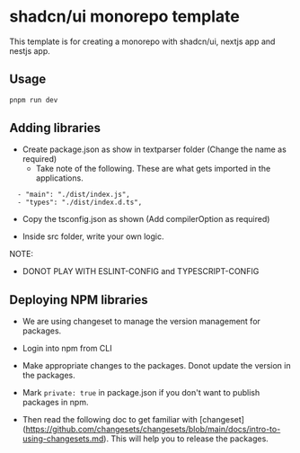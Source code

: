 # shadcn/ui monorepo template

This template is for creating a monorepo with shadcn/ui, nextjs app and nestjs app.

## Usage

```bash
pnpm run dev
```

## Adding libraries

- Create package.json as show in textparser folder (Change the name as required)
  - Take note of the following. These are what gets imported in the applications.

```
  - "main": "./dist/index.js",
  - "types": "./dist/index.d.ts",
```

- Copy the tsconfig.json as shown (Add compilerOption as required)

- Inside src folder, write your own logic.

NOTE:

- DONOT PLAY WITH ESLINT-CONFIG and TYPESCRIPT-CONFIG

## Deploying NPM libraries

- We are using changeset to manage the version management for packages.

- Login into npm from CLI

- Make appropriate changes to the packages. Donot update the version in the packages.

- Mark `private: true` in package.json if you don't want to publish packages in npm.

- Then read the following doc to get familiar with [changeset] (https://github.com/changesets/changesets/blob/main/docs/intro-to-using-changesets.md). This will help you to release the packages.
